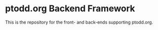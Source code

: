 # ptodd.org Backend Framework

This is the repository for the front- and back-ends supporting ptodd.org.

